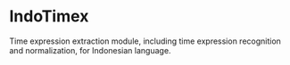 # IndoTimex
Time expression extraction module, including time expression recognition and normalization, for Indonesian language.
